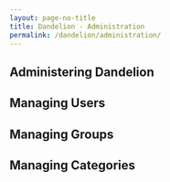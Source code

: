```yaml
---
layout: page-no-title
title: Dandelion - Administration
permalink: /dandelion/administration/
---
```


Administering Dandelion
-----------------------

Managing Users
--------------

Managing Groups
---------------

Managing Categories
-------------------
